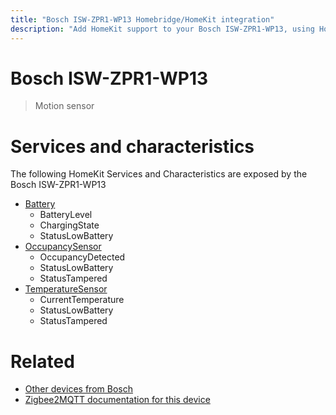 ```yaml
---
title: "Bosch ISW-ZPR1-WP13 Homebridge/HomeKit integration"
description: "Add HomeKit support to your Bosch ISW-ZPR1-WP13, using Homebridge, Zigbee2MQTT and homebridge-z2m."
---
```

<!---
This file has been GENERATED using src/docgen/docgen.ts
DO NOT EDIT THIS FILE MANUALLY!
-->
# Bosch ISW-ZPR1-WP13
> Motion sensor


# Services and characteristics
The following HomeKit Services and Characteristics are exposed by
the Bosch ISW-ZPR1-WP13

* [Battery](../../battery.md)
  * BatteryLevel
  * ChargingState
  * StatusLowBattery
* [OccupancySensor](../../sensors.md)
  * OccupancyDetected
  * StatusLowBattery
  * StatusTampered
* [TemperatureSensor](../../sensors.md)
  * CurrentTemperature
  * StatusLowBattery
  * StatusTampered


# Related
* [Other devices from Bosch](../index.md#bosch)
* [Zigbee2MQTT documentation for this device](https://www.zigbee2mqtt.io/devices/ISW-ZPR1-WP13.html)